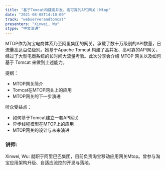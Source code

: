 ```yaml
---
title: "基于Tomcat构建高并发、高可靠的API网关：Mtop"
date: "2021-08-08T14:10:00" 
track: "webserverandtomcat"
presenters: "Xinwei, Wu"
stype: "中文演讲"
---
```

MTOP作为淘宝电商体系乃至阿里集团的网关，承载了数十万级别的API数量，日流量高达百亿级别。她基于Apache Tomcat 构建了高并发、高可靠的API网关，经过了大型电商系统的长时间大流量考验。此次分享会介绍 MTOP 网关以及如何基于 Tomcat 来做到上述能力。
 

 提纲：
  - MTOP网关简介
  - Tomcat在MTOP网关上的应用
  - MTOP网关的下一步演进
 

 听众受益点：
  - 如何基于Tomcat建立一套API网关
  - 异步线程模型在MTOP上的应用
  - MTOP网关的设计与未来演进
 ### 讲师: 
 Xinwei, Wu: 就职于阿里巴巴集团，目前负责淘宝移动应用网关Mtop。曾参与淘宝应用架构升级、自适应流控的开发与落地。